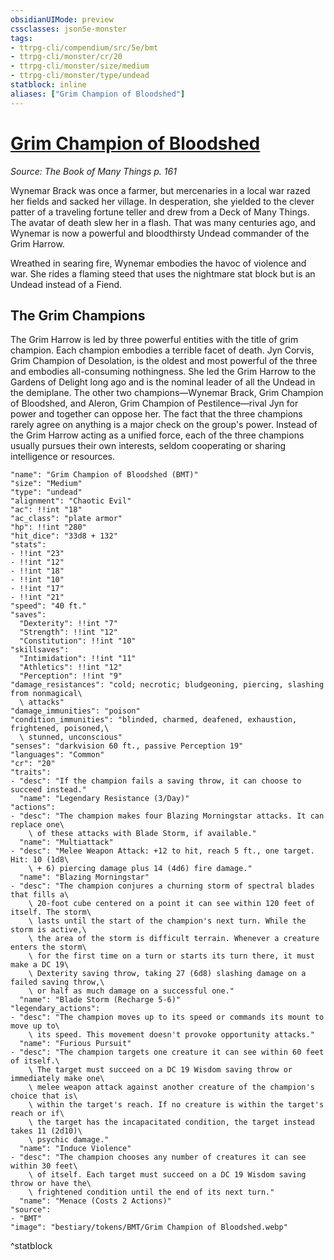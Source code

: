 ```yaml
---
obsidianUIMode: preview
cssclasses: json5e-monster
tags:
- ttrpg-cli/compendium/src/5e/bmt
- ttrpg-cli/monster/cr/20
- ttrpg-cli/monster/size/medium
- ttrpg-cli/monster/type/undead
statblock: inline
aliases: ["Grim Champion of Bloodshed"]
---
```

# [Grim Champion of Bloodshed](3-Compendium\CLI\bestiary\undead/grim-champion-of-bloodshed-bmt.md)
*Source: The Book of Many Things p. 161*  

Wynemar Brack was once a farmer, but mercenaries in a local war razed her fields and sacked her village. In desperation, she yielded to the clever patter of a traveling fortune teller and drew from a Deck of Many Things. The avatar of death slew her in a flash. That was many centuries ago, and Wynemar is now a powerful and bloodthirsty Undead commander of the Grim Harrow.

Wreathed in searing fire, Wynemar embodies the havoc of violence and war. She rides a flaming steed that uses the nightmare stat block but is an Undead instead of a Fiend.

## The Grim Champions

The Grim Harrow is led by three powerful entities with the title of grim champion. Each champion embodies a terrible facet of death. Jyn Corvis, Grim Champion of Desolation, is the oldest and most powerful of the three and embodies all-consuming nothingness. She led the Grim Harrow to the Gardens of Delight long ago and is the nominal leader of all the Undead in the demiplane. The other two champions—Wynemar Brack, Grim Champion of Bloodshed, and Aleron, Grim Champion of Pestilence—rival Jyn for power and together can oppose her. The fact that the three champions rarely agree on anything is a major check on the group's power. Instead of the Grim Harrow acting as a unified force, each of the three champions usually pursues their own interests, seldom cooperating or sharing intelligence or resources.

```statblock
"name": "Grim Champion of Bloodshed (BMT)"
"size": "Medium"
"type": "undead"
"alignment": "Chaotic Evil"
"ac": !!int "18"
"ac_class": "plate armor"
"hp": !!int "280"
"hit_dice": "33d8 + 132"
"stats":
- !!int "23"
- !!int "12"
- !!int "18"
- !!int "10"
- !!int "17"
- !!int "21"
"speed": "40 ft."
"saves":
  "Dexterity": !!int "7"
  "Strength": !!int "12"
  "Constitution": !!int "10"
"skillsaves":
  "Intimidation": !!int "11"
  "Athletics": !!int "12"
  "Perception": !!int "9"
"damage_resistances": "cold; necrotic; bludgeoning, piercing, slashing from nonmagical\
  \ attacks"
"damage_immunities": "poison"
"condition_immunities": "blinded, charmed, deafened, exhaustion, frightened, poisoned,\
  \ stunned, unconscious"
"senses": "darkvision 60 ft., passive Perception 19"
"languages": "Common"
"cr": "20"
"traits":
- "desc": "If the champion fails a saving throw, it can choose to succeed instead."
  "name": "Legendary Resistance (3/Day)"
"actions":
- "desc": "The champion makes four Blazing Morningstar attacks. It can replace one\
    \ of these attacks with Blade Storm, if available."
  "name": "Multiattack"
- "desc": "Melee Weapon Attack: +12 to hit, reach 5 ft., one target. Hit: 10 (1d8\
    \ + 6) piercing damage plus 14 (4d6) fire damage."
  "name": "Blazing Morningstar"
- "desc": "The champion conjures a churning storm of spectral blades that fills a\
    \ 20-foot cube centered on a point it can see within 120 feet of itself. The storm\
    \ lasts until the start of the champion's next turn. While the storm is active,\
    \ the area of the storm is difficult terrain. Whenever a creature enters the storm\
    \ for the first time on a turn or starts its turn there, it must make a DC 19\
    \ Dexterity saving throw, taking 27 (6d8) slashing damage on a failed saving throw,\
    \ or half as much damage on a successful one."
  "name": "Blade Storm (Recharge 5-6)"
"legendary_actions":
- "desc": "The champion moves up to its speed or commands its mount to move up to\
    \ its speed. This movement doesn't provoke opportunity attacks."
  "name": "Furious Pursuit"
- "desc": "The champion targets one creature it can see within 60 feet of itself.\
    \ The target must succeed on a DC 19 Wisdom saving throw or immediately make one\
    \ melee weapon attack against another creature of the champion's choice that is\
    \ within the target's reach. If no creature is within the target's reach or if\
    \ the target has the incapacitated condition, the target instead takes 11 (2d10)\
    \ psychic damage."
  "name": "Induce Violence"
- "desc": "The champion chooses any number of creatures it can see within 30 feet\
    \ of itself. Each target must succeed on a DC 19 Wisdom saving throw or have the\
    \ frightened condition until the end of its next turn."
  "name": "Menace (Costs 2 Actions)"
"source":
- "BMT"
"image": "bestiary/tokens/BMT/Grim Champion of Bloodshed.webp"
```
^statblock